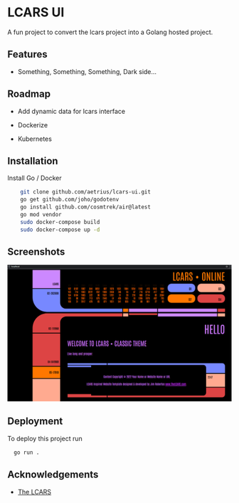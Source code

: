 
# LCARS UI 

A fun project to convert the lcars project into a Golang hosted project.



## Features

- Something, Something, Something, Dark side...


## Roadmap

- Add dynamic data for lcars interface

- Dockerize

- Kubernetes


## Installation

Install Go / Docker

```bash
    git clone github.com/aetrius/lcars-ui.git
    go get github.com/joho/godotenv
    go install github.com/cosmtrek/air@latest
    go mod vendor
    sudo docker-compose build
    sudo docker-compose up -d
```
    
## Screenshots

![App Screenshot](screenshots/lcars.png)


## Deployment

To deploy this project run

```bash
  go run .
```


## Acknowledgements

 - [The LCARS](https://www.thelcars.com/)
